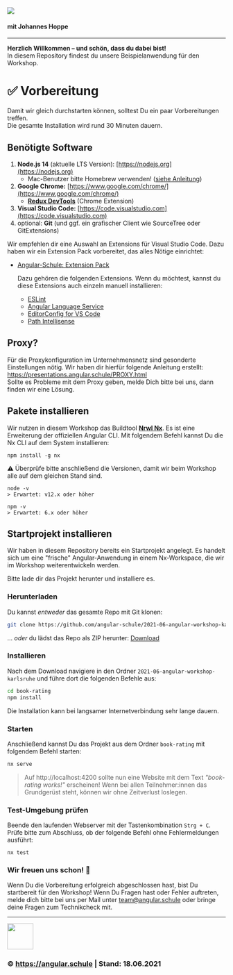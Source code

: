 <img src="http://assets.angular.schule/header-intensivworkshop.png">

#### **mit Johannes Hoppe**

<hr>

**Herzlich Willkommen – und schön, dass du dabei bist!**  
In diesem Repository findest du unsere Beispielanwendung für den Workshop.

# ✅ Vorbereitung

Damit wir gleich durchstarten können, solltest Du ein paar Vorbereitungen treffen.  
Die gesamte Installation wird rund 30 Minuten dauern. 

## Benötigte Software

1. **Node.js 14** (aktuelle LTS Version): [https://nodejs.org](https://nodejs.org)
   + Mac-Benutzer bitte Homebrew verwenden! ([siehe Anleitung](https://presentations.angular.schule/HOMEBREW_NODE))
2. **Google Chrome:** [https://www.google.com/chrome/](https://www.google.com/chrome/)
   + **[Redux DevTools](https://chrome.google.com/webstore/detail/redux-devtools/lmhkpmbekcpmknklioeibfkpmmfibljd)** (Chrome Extension)
3. **Visual Studio Code:** [https://code.visualstudio.com](https://code.visualstudio.com)
4. optional: **Git** (und ggf. ein grafischer Client wie SourceTree oder GitExtensions)

Wir empfehlen dir eine Auswahl an Extensions für Visual Studio Code.
Dazu haben wir ein Extension Pack vorbereitet, das alles Nötige einrichtet:
+ [Angular-Schule: Extension Pack](https://marketplace.visualstudio.com/items?itemName=angular-schule.angular-schule-extension-pack)

   Dazu gehören die folgenden Extensions. Wenn du möchtest, kannst du diese Extensions auch einzeln manuell installieren:

  * [ESLint](https://marketplace.visualstudio.com/items?itemName=dbaeumer.vscode-eslint)
  * [Angular Language Service](https://marketplace.visualstudio.com/items?itemName=Angular.ng-template)
  * [EditorConfig for VS Code](https://marketplace.visualstudio.com/items?itemName=EditorConfig.EditorConfig)
  * [Path Intellisense](https://marketplace.visualstudio.com/items?itemName=christian-kohler.path-intellisense)

## Proxy?

Für die Proxykonfiguration im Unternehmensnetz sind gesonderte Einstellungen nötig.
Wir haben dir hierfür folgende Anleitung erstellt:
https://presentations.angular.schule/PROXY.html  
Sollte es Probleme mit dem Proxy geben, melde Dich bitte bei uns, dann finden wir eine Lösung.


## Pakete installieren

Wir nutzen in diesem Workshop das Buildtool [**Nrwl Nx**](https://nx.dev). Es ist eine Erweiterung der offiziellen Angular CLI.
Mit folgendem Befehl kannst Du die Nx CLI auf dem System installieren:

```
npm install -g nx
```

⚠️ Überprüfe bitte anschließend die Versionen, damit wir beim Workshop alle auf dem gleichen Stand sind.

```
node -v
> Erwartet: v12.x oder höher

npm -v
> Erwartet: 6.x oder höher
```


## Startprojekt installieren

Wir haben in diesem Repository bereits ein Startprojekt angelegt.
Es handelt sich um eine "frische" Angular-Anwendung in einem Nx-Workspace, die wir im Workshop weiterentwickeln werden.

Bitte lade dir das Projekt herunter und installiere es.

### Herunterladen

Du kannst *entweder* das gesamte Repo mit Git klonen:

```bash
git clone https://github.com/angular-schule/2021-06-angular-workshop-karlsruhe.git
```

... *oder* du lädst das Repo als ZIP herunter: [Download](https://github.com/angular-schule/2021-06-angular-workshop-karlsruhe/archive/refs/heads/main.zip)

### Installieren

Nach dem Download navigiere in den Ordner `2021-06-angular-workshop-karlsruhe` und führe dort die folgenden Befehle aus:

```bash
cd book-rating
npm install
```

Die Installation kann bei langsamer Internetverbindung sehr lange dauern.

### Starten

Anschließend kannst Du das Projekt aus dem Ordner `book-rating` mit folgendem Befehl starten:

```bash
nx serve
```

> Auf http://localhost:4200 sollte nun eine Website mit dem Text *"book-rating works!"* erscheinen!
Wenn bei allen Teilnehmer:innen das Grundgerüst steht, können wir ohne Zeitverlust loslegen.


### Test-Umgebung prüfen

Beende den laufenden Webserver mit der Tastenkombination `Strg + C`.  
Prüfe bitte zum Abschluss, ob der folgende Befehl ohne Fehlermeldungen ausführt:

```
nx test
```


### Wir freuen uns schon! 🙂

Wenn Du die Vorbereitung erfolgreich abgeschlossen hast, bist Du startbereit für den Workshop! Wenn Du Fragen hast oder Fehler auftreten, melde dich bitte bei uns per Mail unter [team@angular.schule](mailto:team@angular.schule) oder bringe deine Fragen zum Technikcheck mit.

<hr>

<img src="http://assets.angular.schule/logo-angular-schule.png" height="60">

### &copy; https://angular.schule | Stand: 18.06.2021



